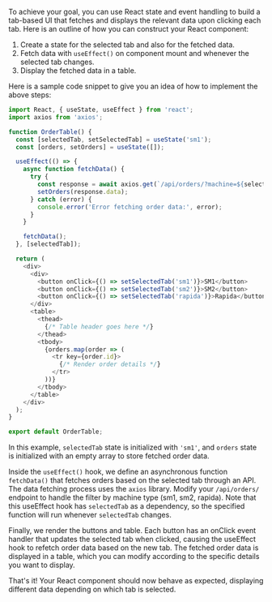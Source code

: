 To achieve your goal, you can use React state and event handling to build a tab-based UI that fetches and displays the relevant data upon clicking each tab. Here is an outline of how you can construct your React component:

1. Create a state for the selected tab and also for the fetched data.
2. Fetch data with `useEffect()` on component mount and whenever the selected tab changes.
3. Display the fetched data in a table.

Here is a sample code snippet to give you an idea of how to implement the above steps:

```javascript
import React, { useState, useEffect } from 'react';
import axios from 'axios';

function OrderTable() {
  const [selectedTab, setSelectedTab] = useState('sm1');
  const [orders, setOrders] = useState([]);

  useEffect(() => {
    async function fetchData() {
      try {
        const response = await axios.get(`/api/orders/?machine=${selectedTab}`);
        setOrders(response.data);
      } catch (error) {
        console.error('Error fetching order data:', error);
      }
    }

    fetchData();
  }, [selectedTab]);

  return (
    <div>
      <div>
        <button onClick={() => setSelectedTab('sm1')}>SM1</button>
        <button onClick={() => setSelectedTab('sm2')}>SM2</button>
        <button onClick={() => setSelectedTab('rapida')}>Rapida</button>
      </div>
      <table>
        <thead>
          {/* Table header goes here */}
        </thead>
        <tbody>
          {orders.map(order => (
            <tr key={order.id}>
              {/* Render order details */}
            </tr>
          ))}
        </tbody>
      </table>
    </div>
  );
}

export default OrderTable;
```

In this example, `selectedTab` state is initialized with `'sm1'`, and `orders` state is initialized with an empty array to store fetched order data.

Inside the `useEffect()` hook, we define an asynchronous function `fetchData()` that fetches orders based on the selected tab through an API. The data fetching process uses the `axios` library. Modify your `/api/orders/` endpoint to handle the filter by machine type (sm1, sm2, rapida). Note that this useEffect hook has `selectedTab` as a dependency, so the specified function will run whenever `selectedTab` changes.

Finally, we render the buttons and table. Each button has an onClick event handler that updates the selected tab when clicked, causing the useEffect hook to refetch order data based on the new tab. The fetched order data is displayed in a table, which you can modify according to the specific details you want to display.

That's it! Your React component should now behave as expected, displaying different data depending on which tab is selected.